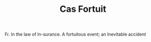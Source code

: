 ---
title: Cas Fortuit
letter: C
permalink: "/definitions/bld-cas-fortuit.html"
body: Fr. In the law of ln-surance. A fortuitous event; an Inevitable accident
published_at: '2018-07-07'
source: Black's Law Dictionary 2nd Ed (1910)
layout: post
---